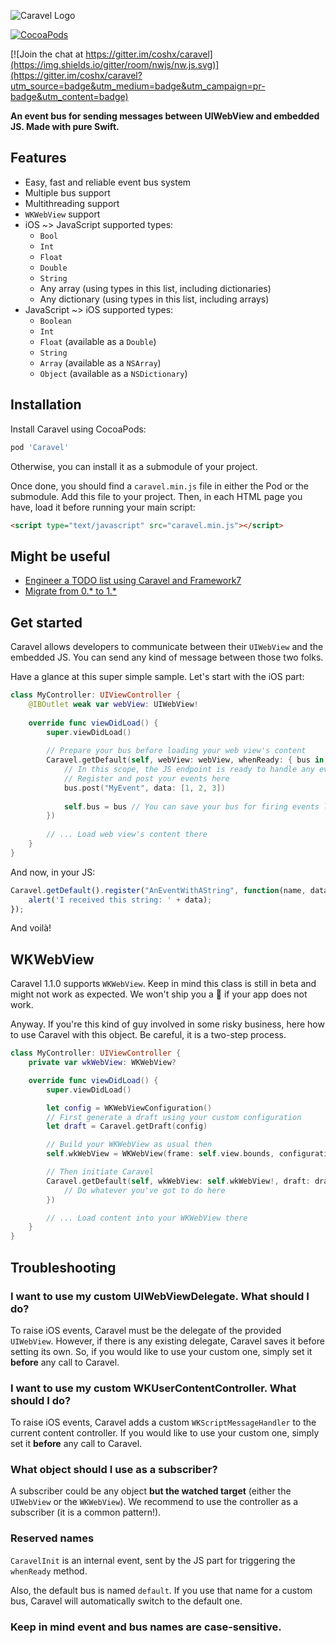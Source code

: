 ![Caravel Logo](https://raw.githubusercontent.com/coshx/caravel/master/logo.png)

[![CocoaPods](https://img.shields.io/cocoapods/v/Caravel.svg?style=flat-square)](https://cocoapods.org/pods/Caravel)

[![Join the chat at https://gitter.im/coshx/caravel](https://img.shields.io/gitter/room/nwjs/nw.js.svg)](https://gitter.im/coshx/caravel?utm_source=badge&utm_medium=badge&utm_campaign=pr-badge&utm_content=badge)

**An event bus for sending messages between UIWebView and embedded JS. Made with pure Swift.**

## Features

* Easy, fast and reliable event bus system
* Multiple bus support
* Multithreading support
* `WKWebView` support
* iOS ~> JavaScript supported types:
  - `Bool`
  - `Int`
  - `Float`
  - `Double`
  - `String`
  - Any array (using types in this list, including dictionaries)
  - Any dictionary (using types in this list, including arrays)
* JavaScript ~> iOS supported types:
  - `Boolean`
  - `Int`
  - `Float` (available as a `Double`)
  - `String`
  - `Array` (available as a `NSArray`)
  - `Object` (available as a `NSDictionary`)

## Installation

Install Caravel using CocoaPods:

```ruby
pod 'Caravel'
```

Otherwise, you can install it as a submodule of your project.

Once done, you should find a `caravel.min.js` file in either the Pod or the submodule. Add this file to your project. Then, in each HTML page you have, load it before running your main script:

```html
<script type="text/javascript" src="caravel.min.js"></script>
```

## Might be useful 

* [Engineer a TODO list using Caravel and Framework7](http://www.coshx.com/blog/2015/12/04/engineer-a-todo-list-using-caravel-and-framework7/)
* [Migrate from 0.* to 1.*](http://www.coshx.com/blog/2015/11/19/releasing-caravel-1-0-0/)

## Get started

Caravel allows developers to communicate between their `UIWebView` and the embedded JS. You can send any kind of message between those two folks.

Have a glance at this super simple sample. Let's start with the iOS part:

```swift
class MyController: UIViewController {
    @IBOutlet weak var webView: UIWebView!
    
    override func viewDidLoad() {
        super.viewDidLoad()
        
        // Prepare your bus before loading your web view's content
        Caravel.getDefault(self, webView: webView, whenReady: { bus in
            // In this scope, the JS endpoint is ready to handle any event.
            // Register and post your events here
            bus.post("MyEvent", data: [1, 2, 3])
            
            self.bus = bus // You can save your bus for firing events later
        })
        
        // ... Load web view's content there
    }
}
```

And now, in your JS:

```javascript
Caravel.getDefault().register("AnEventWithAString", function(name, data) {
    alert('I received this string: ' + data);
});
```

And voilà!

## WKWebView

Caravel 1.1.0 supports `WKWebView`. Keep in mind this class is still in beta and might not work as expected. We won't ship you a 🍕 if your app does not work. 

Anyway. If you're this kind of guy involved in some risky business, here how to use Caravel with this object. Be careful, it is a two-step process.

```swift
class MyController: UIViewController {
    private var wkWebView: WKWebView?

    override func viewDidLoad() {
        super.viewDidLoad()

        let config = WKWebViewConfiguration()
        // First generate a draft using your custom configuration
        let draft = Caravel.getDraft(config)

        // Build your WKWebView as usual then
        self.wkWebView = WKWebView(frame: self.view.bounds, configuration: config)

        // Then initiate Caravel
        Caravel.getDefault(self, wkWebView: self.wkWebView!, draft: draft, whenReady: {
            // Do whatever you've got to do here
        })

        // ... Load content into your WKWebView there
    }
}
```

## Troubleshooting

### I want to use my custom UIWebViewDelegate. What should I do?

To raise iOS events, Caravel must be the delegate of the provided `UIWebView`. However, if there is any existing delegate, Caravel saves it before setting its own. So, if you would like to use your custom one, simply set it **before** any call to Caravel.

### I want to use my custom WKUserContentController. What should I do?

To raise iOS events, Caravel adds a custom `WKScriptMessageHandler` to the current content controller. If you would like to use your custom one, simply set it **before** any call to Caravel.

### What object should I use as a subscriber?

A subscriber could be any object **but the watched target** (either the `UIWebView` or the `WKWebView`). We recommend to use the controller as a subscriber (it is a common pattern!).

### Reserved names

`CaravelInit` is an internal event, sent by the JS part for triggering the `whenReady` method.

Also, the default bus is named `default`. If you use that name for a custom bus, Caravel will automatically switch to the default one.

### Keep in mind event and bus names are case-sensitive.

